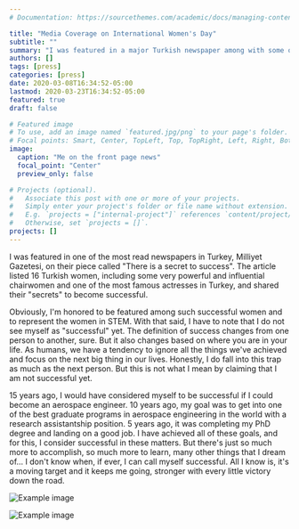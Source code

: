 ```yaml
---
# Documentation: https://sourcethemes.com/academic/docs/managing-content/

title: "Media Coverage on International Women's Day"
subtitle: ""
summary: "I was featured in a major Turkish newspaper among with some of the most successful women in Turkey."
authors: []
tags: [press]
categories: [press]
date: 2020-03-08T16:34:52-05:00
lastmod: 2020-03-23T16:34:52-05:00
featured: true
draft: false

# Featured image
# To use, add an image named `featured.jpg/png` to your page's folder.
# Focal points: Smart, Center, TopLeft, Top, TopRight, Left, Right, BottomLeft, Bottom, BottomRight.
image:
  caption: "Me on the front page news"
  focal_point: "Center"
  preview_only: false

# Projects (optional).
#   Associate this post with one or more of your projects.
#   Simply enter your project's folder or file name without extension.
#   E.g. `projects = ["internal-project"]` references `content/project/deep-learning/index.md`.
#   Otherwise, set `projects = []`.
projects: []
---
```


I was featured in one of the most read newspapers in Turkey, Milliyet Gazetesi, on their piece called "There is a secret to success". The article listed 16 Turkish women, including some very powerful and influential chairwomen and one of the most famous actresses in Turkey, and shared their "secrets" to become successful.



Obviously, I'm honored to be featured among such successful women and to represent the women in STEM. With that said, I have to note that I do not see myself as "successful" yet. The definition of success changes from one person to another, sure. But it also changes based on where you are in your life. As humans, we have a tendency to ignore all the things we've achieved and focus on the next big thing in our lives. Honestly, I do fall into this trap as much as the next person. But this is not what I mean by claiming that I am not successful yet. 



15 years ago, I would have considered myself to be successful if I could become an aerospace engineer. 10 years ago, my goal was to get into one of the best graduate programs in aerospace engineering in the world with a research assistantship position. 5 years ago, it was completing my PhD degree and landing on a good job. I have achieved all of these goals, and for this, I consider successful in these matters. But there's just so much more to accomplish, so much more to learn, many other things that I dream of... I don't know when, if ever, I can call myself successful. All I know is, it's a moving target and it keeps me going, stronger with every little victory down the road.



![Example image](/img/8mart_basarinin_sirri_var.jfif)



![Example image](/img/8mart_basarinin_sirri_var_cinar.jfif)